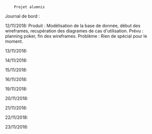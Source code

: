         Projet alumnis 

Journal de bord : 

12/11/2018:
    Produit : Modélisation de la base de donnée, début des wireframes, recupération des diagrames de cas d'utilisation.
    Prévu : planning poker, fin des wireframes.
    Problème : Rien de spécial pour le moment.

13/11/2018:

14/11/2018:

15/11/2018:

16/11/2018:


19/11/2018:

20/11/2018:

21/11/2018:

22/11/2018:

23/11/2018:
